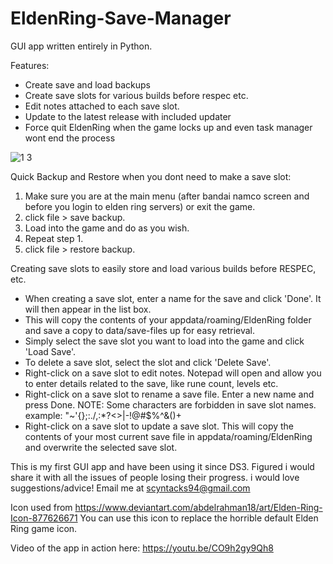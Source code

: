 # EldenRing-Save-Manager
GUI app written entirely in Python.

Features:
- Create save and load backups 
- Create save slots for various builds before respec etc. 
- Edit notes attached to each save slot.
- Update to the latest release with included updater
- Force quit EldenRing when the game locks up and even task manager wont end the process

![1 3](https://user-images.githubusercontent.com/68882322/158031688-48924144-f97d-494f-8602-ffb92507efa4.jpg)


Quick Backup and Restore when you dont need to make a save slot:
  
  1. Make sure you are at the main menu (after bandai namco screen and before you login to elden ring servers) or exit the game.
  2. click file > save backup.
  3. Load into the game and do as you wish.
  4. Repeat step 1.
  4. click file > restore backup.


Creating save slots to easily store and load various builds before RESPEC, etc.
  
  - When creating a save slot, enter a name for the save and click 'Done'. It will then appear in the list box.
  - This will copy the contents of your appdata/roaming/EldenRing folder and save a copy to data/save-files up for easy retrieval.
  - Simply select the save slot you want to load into the game and click 'Load Save'.
  - To delete a save slot, select the slot and click 'Delete Save'.
  - Right-click on a save slot to edit notes. Notepad will open and allow you to enter details related to the save, like rune count, levels etc.
  - Right-click on a save slot to rename a save file. Enter a new name and press Done. NOTE: Some characters are forbidden in save slot names. example: "~'{};:./\,:*?<>|-!@#$%^&()+
  - Right-click on a save slot to update a save slot. This will copy the contents of your most current save file in appdata/roaming/EldenRing and overwrite the      selected save slot.



This is my first GUI app and have been using it since DS3. Figured i would share it with all the issues of people losing their progress. i would love suggestions/advice! Email me at scyntacks94@gmail.com



Icon used from https://www.deviantart.com/abdelrahman18/art/Elden-Ring-Icon-877626671
You can use this icon to replace the horrible default Elden Ring game icon.





Video of the app in action here: https://youtu.be/CO9h2gy9Qh8



